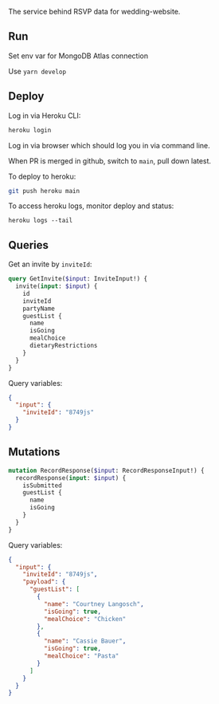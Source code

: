 The service behind RSVP data for wedding-website.

## Run

Set env var for MongoDB Atlas connection

Use `yarn develop`

## Deploy

Log in via Heroku CLI:

```bash
heroku login
```

Log in via browser which should log you in via command line.

When PR is merged in github, switch to `main`, pull down latest.

To deploy to heroku:

```bash
git push heroku main
```

To access heroku logs, monitor deploy and status:

```
heroku logs --tail
```

## Queries

Get an invite by `inviteId`:

```graphql
query GetInvite($input: InviteInput!) {
  invite(input: $input) {
    id
    inviteId
    partyName
    guestList {
      name
      isGoing
      mealChoice
      dietaryRestrictions
    }
  }
}
```

Query variables:

```json
{
  "input": {
    "inviteId": "8749js"
  }
}
```

## Mutations

```graphql
mutation RecordResponse($input: RecordResponseInput!) {
  recordResponse(input: $input) {
    isSubmitted
    guestList {
      name
      isGoing
    }
  }
}
```

Query variables:

```json
{
  "input": {
    "inviteId": "8749js",
    "payload": {
      "guestList": [
        {
          "name": "Courtney Langosch",
          "isGoing": true,
          "mealChoice": "Chicken"
        },
        {
          "name": "Cassie Bauer",
          "isGoing": true,
          "mealChoice": "Pasta"
        }
      ]
    }
  }
}
```
